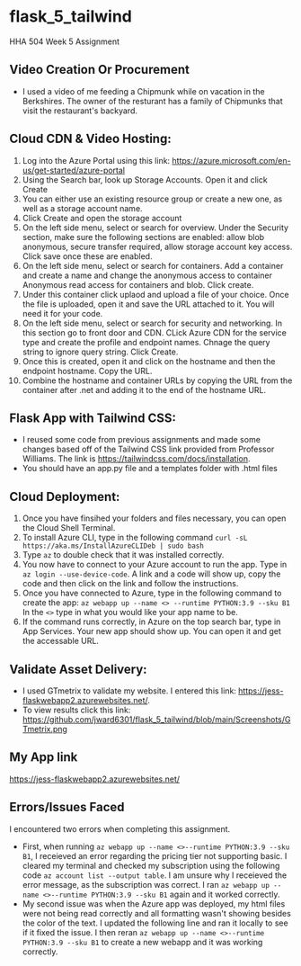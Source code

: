 # flask_5_tailwind
HHA 504 Week 5 Assignment

## Video Creation Or Procurement
* I used a video of me feeding a Chipmunk while on vacation in the Berkshires. The owner of the resturant has a family of Chipmunks that visit the restaurant's backyard. 

## Cloud CDN & Video Hosting:
1. Log into the Azure Portal using this link: https://azure.microsoft.com/en-us/get-started/azure-portal
2. Using the Search bar, look up Storage Accounts. Open it and click Create
3. You can either use an existing resource group or create a new one, as well as a storage account name.
4. Click Create and open the storage account
5. On the left side menu, select or search for overview. Under the Security section, make sure the following sections are enabled: allow blob anonymous, secure transfer required, allow storage account key access. Click save once these are enabled.
6. On the left side menu, select or search for containers. Add a container and create a name and change the anonymous access to container Anonymous read access for containers and blob. Click create.
7. Under this container click uplaod and upload a file of your choice. Once the file is uploaded, open it and save the URL attached to it. You will need it for your code.
8. On the left side menu, select or search for security and networking. In this section go to front door and CDN. CLick Azure CDN for the service type and create the profile and endpoint names. Chnage the query string to ignore query string. Click Create.
9. Once this is created, open it and click on the hostname and then the endpoint hostname. Copy the URL.
10. Combine the hostname and container URLs by copying the URL from the container after .net and adding it to the end of the hostname URL.
 
## Flask App with Tailwind CSS:
* I reused some code from previous assignments and made some changes based off of the Tailwind CSS link provided from Professor Williams. The link is https://tailwindcss.com/docs/installation.
* You should have an app.py file and a templates folder with .html files

## Cloud Deployment:
1. Once you have finsihed your folders and files necessary, you can open the Cloud Shell Terminal.
2. To install Azure CLI, type in the following command `curl -sL https://aka.ms/InstallAzureCLIDeb | sudo bash`
3. Type `az` to double check that it was installed correctly.
4. You now have to connect to your Azure account to run the app. Type in `az login --use-device-code`. A link and a code will show up, copy the code and then click on the link and follow the instructions.
5. Once you have connected to Azure, type in the following command to create the app: `az webapp up --name <> --runtime PYTHON:3.9 --sku B1` In the `<>` type in what you would like your app name to be.
6. If the command runs correctly, in Azure on the top search bar, type in App Services. Your new app should show up. You can open it and get the accessable URL. 


## Validate Asset Delivery:
* I used GTmetrix to validate my website. I entered this link: https://jess-flaskwebapp2.azurewebsites.net/.
* To view results click this link: https://github.com/jward6301/flask_5_tailwind/blob/main/Screenshots/GTmetrix.png 

## My App link
https://jess-flaskwebapp2.azurewebsites.net/

## Errors/Issues Faced
I encountered two errors when completing this assignment.
* First, when running `az webapp up --name <>--runtime PYTHON:3.9 --sku B1`, I receieved an error regarding the pricing tier not supporting basic. I cleared my terminal and checked my subscription using the following code `az account list --output table`. I am unsure why I receieved the error message, as the subscription was correct. I ran `az webapp up --name <>--runtime PYTHON:3.9 --sku B1` again and it worked correctly. 
* My second issue was when the Azure app was deployed, my html files were not being read correctly and all formatting wasn't showing besides the color of the text. I updated the following line  <link href="https://cdn.jsdelivr.net/npm/tailwindcss@2.2.19/dist/tailwind.min.css" rel="stylesheet"> and ran it locally to see if it fixed the issue. I then reran `az webapp up --name <>--runtime PYTHON:3.9 --sku B1` to create a new webapp and it was working correctly.
